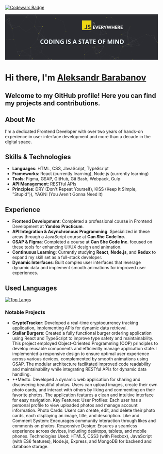 
[![Codewars Badge](https://www.codewars.com/users/Aleksandr-Barabanov/badges/large)](https://www.codewars.com/users/Aleksandr-Barabanov)

<img src="https://github.com/Aleksandr-Barabanov-DE/AleksandrBarabanov/blob/main/hero-section.jpg" alt="Slogan: JS is Everywhere. Coding is a state of mind" width="1200"/>
<h1>Hi there, I'm <a href="https://barabanov.codes/" target="_blank">Aleksandr Barabanov</a>
 
## Welcome to my GitHub profile! Here you can find my projects and contributions.

## About Me

I'm a dedicated Frontend Developer with over two years of hands-on experience in user interface development and more than a decade in the digital space.

## Skills & Technologies
- **Languages**: HTML, CSS, JavaScript, TypeScript
- **Frameworks**: React (currently learning), Node.js (currently learning)
- **Tools**: Figma, GSAP, GitHub, Git Bash, Webpack, Gulp
- **API Management**: RESTful APIs
- **Principles**: DRY (Don't Repeat Yourself), KISS (Keep It Simple, "Stupid")), YAGNI (You Aren't Gonna Need It)

## Experience

- **Frontend Development**: Completed a professional course in Frontend Development at **Yandex Practicum**.
- **API Integration & Asynchronous Programming**: Specialized in these areas through a JavaScript course at **Can She Code Inc.**.
- **GSAP & Figma**: Completed a course at **Can She Code Inc.** focused on these tools for enhancing UI/UX design and animation.
- **Continuous Learning**: Currently studying **React**, **Node.js**, and **Redux** to expand my skill set as a full-stack developer.
- **Dynamic Interfaces**: Built complex user interfaces that leverage dynamic data and implement smooth animations for improved user experiences.
  
## Used Languages
[![Top Langs](https://github-readme-stats.vercel.app/api/top-langs/?username=Aleksandr-Barabanov-DE&layout=compact)](https://github.com/anuraghazra/github-readme-stats)

### Notable Projects
- **CryptoTracker**: Developed a real-time cryptocurrency tracking application, implementing APIs for dynamic data retrieval.
- **Stellar Burgers**: Created a fully functional burger ordering application using React and TypeScript to improve type safety and maintainability. This project employed Object-Oriented Programming (OOP) principles to develop reusable components and efficiently manage application state. I implemented a responsive design to ensure optimal user experience across various devices, complemented by smooth animations using GSAP. The modular architecture facilitated improved code readability and maintainability while integrating RESTful APIs for dynamic data handling.
- **Mesto: Developed a dynamic web application for sharing and discovering beautiful photos. Users can upload images, create their own photo cards, and interact with others by liking and commenting on their favorite photos. The application features a clean and intuitive interface for easy navigation.
Key Features:
User Profiles: Each user has a personal profile to view uploaded photos and manage account information.
Photo Cards: Users can create, edit, and delete their photo cards, each displaying an image, title, and description.
Like and Comment System: Encourages community interaction through likes and comments on photos.
Responsive Design: Ensures a seamless experience across devices, including desktops, tablets, and mobile phones.
Technologies Used: HTML5, CSS3 (with Flexbox), JavaScript (with ES6 features), Node.js, Express, and MongoDB for backend and database storage.
